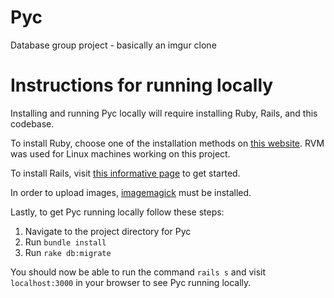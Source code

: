 Pyc
===
Database group project - basically an imgur clone

# Instructions for running locally

Installing and running Pyc locally will require installing Ruby, Rails, and this codebase.

To install Ruby, choose one of the installation methods on [this website](https://www.ruby-lang.org/en/installation/). RVM was used for Linux machines working on this project.

To install Rails, visit [this informative page](http://guides.rubyonrails.org/getting_started.html) to get started.

In order to upload images, [imagemagick](http://www.imagemagick.org/) must be installed.

Lastly, to get Pyc running locally follow these steps:

1. Navigate to the project directory for Pyc
2. Run ```bundle install```
3. Run ```rake db:migrate```

You should now be able to run the command ```rails s``` and visit ```localhost:3000``` in your browser to see Pyc running locally.
